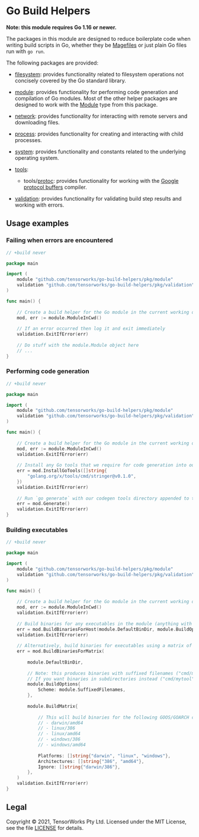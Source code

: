 # Go Build Helpers

**Note: this module requires Go 1.16 or newer.**

The packages in this module are designed to reduce boilerplate code when writing build scripts in Go, whether they be [Magefiles](https://magefile.org/) or just plain Go files run with `go run`.

The following packages are provided:

- [filesystem](./pkg/filesystem): provides functionality related to filesystem operations not concisely covered by the Go standard library.

- [module](./pkg/module): provides functionality for performing code generation and compilation of Go modules. Most of the other helper packages are designed to work with the [Module](./pkg/module/module.go) type from this package.

- [network](./pkg/network): provides functionality for interacting with remote servers and downloading files.

- [process](./pkg/process): provides functionality for creating and interacting with child processes.

- [system](./pkg/system): provides functionality and constants related to the underlying operating system.

- [tools](./pkg/tools):
  
  - tools/[protoc](./pkg/tools/protoc): provides functionality for working with the [Google protocol buffers](https://developers.google.com/protocol-buffers) compiler.

- [validation](./pkg/validation): provides functionality for validating build step results and working with errors.


## Usage examples

### Failing when errors are encountered

```go
// +build never

package main

import (
	module "github.com/tensorworks/go-build-helpers/pkg/module"
	validation "github.com/tensorworks/go-build-helpers/pkg/validation"
)

func main() {
	
	// Create a build helper for the Go module in the current working directory
	mod, err := module.ModuleInCwd()
	
	// If an error occurred then log it and exit immediately
	validation.ExitIfError(err)
	
	// Do stuff with the module.Module object here
	// ...
}
```

### Performing code generation

```go
// +build never

package main

import (
	module "github.com/tensorworks/go-build-helpers/pkg/module"
	validation "github.com/tensorworks/go-build-helpers/pkg/validation"
)

func main() {
	
	// Create a build helper for the Go module in the current working directory
	mod, err := module.ModuleInCwd()
	validation.ExitIfError(err)
	
	// Install any Go tools that we require for code generation into our codegen tools directory
	err = mod.InstallGoTools([]string{
		"golang.org/x/tools/cmd/stringer@v0.1.0",
	})
	validation.ExitIfError(err)
	
	// Run `go generate` with our codegen tools directory appended to the PATH
	err = mod.Generate()
	validation.ExitIfError(err)
}
```

### Building executables

```go
// +build never

package main

import (
	module "github.com/tensorworks/go-build-helpers/pkg/module"
	validation "github.com/tensorworks/go-build-helpers/pkg/validation"
)

func main() {
	
	// Create a build helper for the Go module in the current working directory
	mod, err := module.ModuleInCwd()
	validation.ExitIfError(err)
	
	// Build binaries for any executables in the module (anything with package `main`) for the host GOOS/GOARCH and place them in ./bin
	err = mod.BuildBinariesForHost(module.DefaultBinDir, module.BuildOptions{ Scheme: module.Undecorated })
	validation.ExitIfError(err)
	
	// Alternatively, build binaries for executables using a matrix of GOOS/GOARCH combinations
	err = mod.BuildBinariesForMatrix(
		
		module.DefaultBinDir,
		
		// Note: this produces binaries with suffixed filenames ("cmd/mytool" becomes "bin/mytool-${GOOS}-${GOARCH}${GOEXE}")
		// If you want binaries in subdirectories instead ("cmd/mytool" becomes "bin/${GOOS}/${GOARCH}/mytool${GOEXE}") then use module.PrefixedDirs
		module.BuildOptions{
			Scheme: module.SuffixedFilenames,
		},
		
		module.BuildMatrix{
			
			// This will build binaries for the following GOOS/GOARCH combinations:
			// - darwin/amd64
			// - linux/386
			// - linux/amd64
			// - windows/386
			// - windows/amd64
			
			Platforms: []string{"darwin", "linux", "windows"},
			Architectures: []string{"386", "amd64"},
			Ignore: []string{"darwin/386"},
		},
	)
	validation.ExitIfError(err)
}
```


## Legal

Copyright &copy; 2021, TensorWorks Pty Ltd. Licensed under the MIT License, see the file [LICENSE](./LICENSE) for details.
